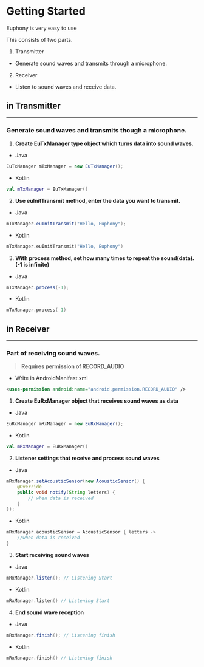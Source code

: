 # Getting Started

Euphony is very easy to use

This consists of two parts.

1) Transmitter
 - Generate sound waves and transmits through a microphone.
2) Receiver
 - Listen to sound waves and receive data.
 
## in Transmitter

---

### Generate sound waves and transmits though a microphone.

1. **Create EuTxManager type object which turns data into sound waves.**
- Java

```java
EuTxManager mTxManager = new EuTxManager();
```

- Kotlin

```kotlin
val mTxManager = EuTxManager()
```

2. **Use euInitTransmit method, enter the data you want to transmit.**
- Java

```java
mTxManager.euInitTransmit("Hello, Euphony");
```

- Kotlin

```kotlin
mTxManager.euInitTransmit("Hello, Euphony")
```

3. **With process method, set how many times to repeat the sound(data). (-1 is infinite)**
- Java

```java
mTxManager.process(-1);
```

- Kotlin

```kotlin
mTxManager.process(-1)
```

## in Receiver

---

### Part of receiving sound waves.

> **Requires permission of RECORD_AUDIO**

- Write in AndroidManifest.xml

```xml
<uses-permission android:name="android.permission.RECORD_AUDIO" />
```

1. **Create EuRxManager object that receives sound waves as data**
- Java

```java
EuRxManager mRxManager = new EuRxManager();
```

- Kotlin

```kotlin
val mRxManager = EuRxManager()
```

2. **Listener settings that receive and process sound waves**
- Java

```java
mRxManager.setAcousticSensor(new AcousticSensor() {
	@Override
	public void notify(String letters) {
		// when data is received
	}
});
```

- Kotlin

```kotlin
mRxManager.acousticSensor = AcousticSensor { letters ->
	//when data is received
}
```

3. **Start receiving sound waves**
- Java

```java
mRxManager.listen(); // Listening Start
```

- Kotlin

```kotlin
mRxManager.listen() // Listening Start
```

4. **End sound wave reception**
- Java

```java
mRxManager.finish(); // Listening finish
```

- Kotlin

```kotlin
mRxManager.finish() // Listening finish
```

